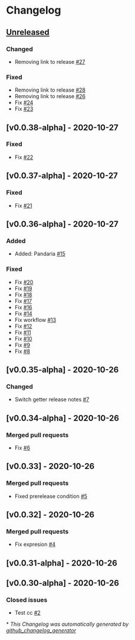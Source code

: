 # Changelog

## [Unreleased](https://github.com/wowmua/Maps/tree/HEAD)

### Changed

- Removing link to release [\#27](https://github.com/wowmua/Maps/pull/27)

### Fixed

- Removing link to release [\#28](https://github.com/wowmua/Maps/pull/28)
- Removing link to release [\#26](https://github.com/wowmua/Maps/pull/26)
- Fix [\#24](https://github.com/wowmua/Maps/pull/24)
- Fix [\#23](https://github.com/wowmua/Maps/pull/23)

##  [v0.0.38-alpha] - 2020-10-27

### Fixed

- Fix [\#22](https://github.com/wowmua/Maps/pull/22)

##  [v0.0.37-alpha] - 2020-10-27

### Fixed

- Fix [\#21](https://github.com/wowmua/Maps/pull/21)

##  [v0.0.36-alpha] - 2020-10-27

### Added

- Added: Pandaria [\#15](https://github.com/wowmua/Maps/pull/15)

### Fixed

- Fix [\#20](https://github.com/wowmua/Maps/pull/20)
- Fix [\#19](https://github.com/wowmua/Maps/pull/19)
- Fix [\#18](https://github.com/wowmua/Maps/pull/18)
- Fix [\#17](https://github.com/wowmua/Maps/pull/17)
- Fix [\#16](https://github.com/wowmua/Maps/pull/16)
- Fix [\#14](https://github.com/wowmua/Maps/pull/14)
- Fix workflow [\#13](https://github.com/wowmua/Maps/pull/13)
- Fix [\#12](https://github.com/wowmua/Maps/pull/12)
- Fix [\#11](https://github.com/wowmua/Maps/pull/11)
- Fix [\#10](https://github.com/wowmua/Maps/pull/10)
- Fix [\#9](https://github.com/wowmua/Maps/pull/9)
- Fix [\#8](https://github.com/wowmua/Maps/pull/8)

##  [v0.0.35-alpha] - 2020-10-26

### Changed

- Switch getter release notes [\#7](https://github.com/wowmua/Maps/pull/7)

##  [v0.0.34-alpha] - 2020-10-26

### Merged pull requests

- Fix [\#6](https://github.com/wowmua/Maps/pull/6)

##  [v0.0.33] - 2020-10-26

### Merged pull requests

- Fixed prerelease condition [\#5](https://github.com/wowmua/Maps/pull/5)

##  [v0.0.32] - 2020-10-26

### Merged pull requests

- Fix expresion [\#4](https://github.com/wowmua/Maps/pull/4)

##  [v0.0.31-alpha] - 2020-10-26

##  [v0.0.30-alpha] - 2020-10-26

### Closed issues

- Test cc [\#2](https://github.com/wowmua/Maps/issues/2)



\* *This Changelog was automatically generated by [github_changelog_generator](https://github.com/github-changelog-generator/github-changelog-generator)*
